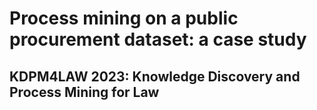# Process mining on a public procurement dataset: a case study
## KDPM4LAW 2023: Knowledge Discovery and Process Mining for Law

